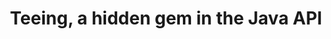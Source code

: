 ---
title: "Teeing, a hidden gem in the Java API"
link: "https://blog.frankel.ch/teeing-java-api/"
---